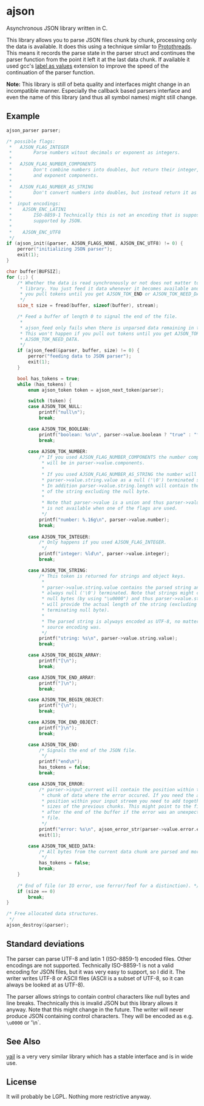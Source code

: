 ajson
=====

Asynchronous JSON library written in C.

This library allows you to parse JSON files chunk by chunk, processing only the
data is available. It does this using a technique similar to
[Protothreads](http://dunkels.com/adam/pt/). This means it records the parse state
in the parser struct and continues the parser function from the point it left it
at the last data chunk. If available it used gcc's
[label as values](https://gcc.gnu.org/onlinedocs/gcc/Labels-as-Values.html)
extension to improve the speed of the continuation of the parser function.

**Note:** This library is still of beta quality and interfaces might change in an
incompatible manner. Especially the callback based parsers interface and even the
name of this library (and thus all symbol names) might still change.

Example
-------

```C
ajson_parser parser;

/* possible flags:
 *   AJSON_FLAG_INTEGER
 *        Parse numbers witout decimals or exponent as integers.
 *
 *   AJSON_FLAG_NUMBER_COMPONENTS
 *        Don't combine numbers into doubles, but return their integer, decimal,
 *        and exponent components.
 * 
 *   AJSON_FLAG_NUMBER_AS_STRING
 *        Don't convert numbers into doubles, but instead return it as a strings.
 * 
 *  input encodings:
 *    AJSON_ENC_LATIN1
 *        ISO-8859-1 Technically this is not an encoding that is supposed to be
 *        supported by JSON.
 *
 *    AJSON_ENC_UTF8
 */
if (ajson_init(&parser, AJSON_FLAGS_NONE, AJSON_ENC_UTF8) != 0) {
	perror("initializing JSON parser");
	exit(1);
}

char buffer[BUFSIZ];
for (;;) {
	/* Whether the data is read synchronously or not does not matter to this
	 * library. You just feed it data whenever it becomes available and then
	 * you pull tokens until you get AJSON_TOK_END or AJSON_TOK_NEED_DATA.
	 */
	size_t size = fread(buffer, sizeof(buffer), stream);

	/* Feed a buffer of length 0 to signal the end of the file.
	 *
	 * ajson_feed only fails when there is unparsed data remaining in the parser.
	 * This won't happen if you pull out tokens until you get AJSON_TOK_END or
	 * AJSON_TOK_NEED_DATA.
	 */
	if (ajson_feed(&parser, buffer, size) != 0) {
		perror("feeding data to JSON parser");
		exit(1);
	}

	bool has_tokens = true;
	while (has_tokens) {
		enum ajson_token token = ajson_next_token(parser);

		switch (token) {
		case AJSON_TOK_NULL:
			printf("null\n");
			break;

		case AJSON_TOK_BOOLEAN:
			printf("boolean: %s\n", parser->value.boolean ? "true" : "false");
			break;
			
		case AJSON_TOK_NUMBER:
			/* If you used AJSON_FLAG_NUMBER_COMPONENTS the number components
			 * will be in parser->value.components.
			 *
			 * If you used AJSON_FLAG_NUMBER_AS_STRING the number will be in
			 * parser->value.string.value as a null ('\0') terminated string.
			 * In addition parser->value.string.length will contain the length
			 * of the string excluding the null byte.
			 * 
			 * Note that parser->value is a union and thus parser->value.number
			 * is not available when one of the flags are used.
			 */
			printf("number: %.16g\n", parser->value.number);
			break;
			
		case AJSON_TOK_INTEGER:
			/* Only happens if you used AJSON_FLAG_INTEGER.
			 */
			printf("integer: %ld\n", parser->value.integer);
			break;

		case AJSON_TOK_STRING:
			/* This token is returned for strings and object keys.
			 *
			 * parser->value.string.value contains the parsed string and is
			 * always null ('\0') terminated. Note that strings might contain
			 * null bytes (by using "\u0000") and thus parser->value.string.length
			 * will provide the actual length of the string (excluding the added
			 * terminating null byte).
			 *
			 * The parsed string is alyways encoded as UTF-8, no matter what the
			 * source encoding was.
			 */
			printf("string: %s\n", parser->value.string.value);
			break;

		case AJSON_TOK_BEGIN_ARRAY:
			printf("[\n");
			break;

		case AJSON_TOK_END_ARRAY:
			printf("]\n");
			break;

		case AJSON_TOK_BEGIN_OBJECT:
			printf("{\n");
			break;

		case AJSON_TOK_END_OBJECT:
			printf("}\n");
			break;

		case AJSON_TOK_END:
			/* Signals the end of the JSON file.
			 */
			printf("end\n");
			has_tokens = false;
			break;

		case AJSON_TOK_ERROR:
			/* parser->input_current will contain the position within the current
			 * chunk of data where the error occured. If you need the absolute
			 * position within your input streem you need to add together all the
			 * sizes of the previous chunks. This might point to the first byte
			 * after the end of the buffer if the error was an unexpected end of
			 * file.
			 */
			printf("error: %s\n", ajson_error_str(parser->value.error.error));
			exit(1);

		case AJSON_TOK_NEED_DATA:
			/* All bytes from the current data chunk are parsed and more is needed.
			 */
			has_tokens = false;
			break;
	}
	
	/* End of file (or IO error, use ferror/feof for a distinction). */
	if (size == 0)
		break;
}

/* Free allocated data structures.
 */
ajson_destroy(&parser);
```

Standard deviations
-------------------

The parser can parse UTF-8 and latin 1 (ISO-8859-1) encoded files. Other encodings
are not supported. Technically ISO-8859-1 is not a valid encoding for JSON files,
but it was very easy to support, so I did it. The writer writes UTF-8 or ASCII files
(ASCII is a subset of UTF-8, so it can always be looked at as UTF-8).

The parser allows strings to contain control characters like null bytes and line
breaks. Thechnically this is invalid JSON but this library allows it anyway. Note
that this might change in the future. The writer will never produce JSON containing
control characters. They will be encoded as e.g. `\u0000` or '\n`.

See Also
--------

[yajl](http://lloyd.github.io/yajl/) is a very very similar library which has a
stable interface and is in wide use.

License
-------

It will probably be LGPL. Nothing more restrictive anyway.
